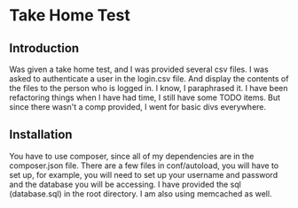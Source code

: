 Take Home Test
==============

Introduction
------------
Was given a take home test, and I was provided several csv files.  I was asked to authenticate a
user in the login.csv file.  And display the contents of the files to the person who is logged in.
I know, I paraphrased it.  I have  been refactoring things when I have had time, I still have some
TODO items.  But since there wasn't a comp provided, I went for basic divs everywhere.

Installation
------------

You have to use composer, since all of my dependencies are in the composer.json file.
There are a few files in conf/autoload, you will have to set up, for example, you will need to
set up your username and password and the database you will be accessing.  I have provided the
sql (database.sql) in the root directory.  I am also using memcached as well.
